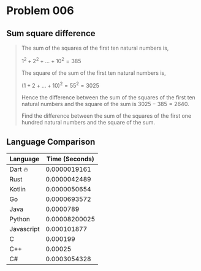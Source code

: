 # Problem 006

## Sum square difference

>The sum of the squares of the first ten natural numbers is,
>
>$1^2 + 2^2 + ... + 10^2 = 385$
>
>The square of the sum of the first ten natural numbers is,
>
>$(1 + 2+...+ 10)^2 = 55^2 = 3025$
>
>Hence the difference between the sum of the squares of the first ten natural numbers and the square of the sum is $3025 - 385 = 2640$.
>
>Find the difference between the sum of the squares of the first one hundred natural numbers and the square of the sum.

## Language Comparison

| Language   | Time (Seconds)        |
| ---------- | --------------------- |
| Dart 🔥    | 0.0000019161          |
| Rust       | 0.0000042489          |
| Kotlin     | 0.0000050654          |
| Go         | 0.0000693572          |
| Java       | 0.0000789             |
| Python     | 0.00008200025         |
| Javascript | 0.000101877           |
| C          | 0.000199              |
| C++        | 0.00025               |
| C#         | 0.0003054328          |
